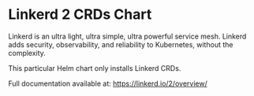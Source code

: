 # Linkerd 2 CRDs Chart

Linkerd is an ultra light, ultra simple, ultra powerful service mesh. Linkerd
adds security, observability, and reliability to Kubernetes, without the
complexity.

This particular Helm chart only installs Linkerd CRDs.

Full documentation available at: https://linkerd.io/2/overview/
